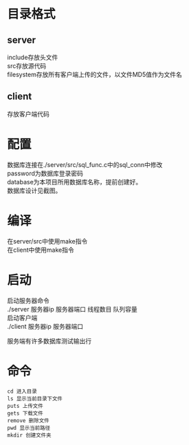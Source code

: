 # 目录格式
## server
include存放头文件  
src存放源代码  
filesystem存放所有客户端上传的文件，以文件MD5值作为文件名  
## client
存放客户端代码  
# 配置
数据库连接在./server/src/sql\_func.c中的sql\_conn中修改  
password为数据库登录密码    
database为本项目所用数据库名称，提前创建好。  
数据库设计见截图。    
# 编译
在server/src中使用make指令  
在client中使用make指令  
# 启动
启动服务器命令  
./server 服务器ip 服务器端口 线程数目 队列容量  
启动客户端  
./client 服务器ip 服务器端口  

服务端有许多数据库测试输出行  
# 命令
```
cd 进入目录
ls 显示当前目录下文件
puts 上传文件
gets 下载文件
remove 删除文件
pwd 显示当前路径
mkdir 创建文件夹
```

